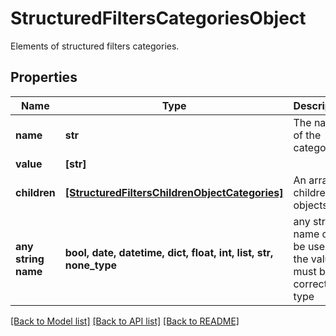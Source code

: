 # StructuredFiltersCategoriesObject

Elements of structured filters categories.

## Properties
Name | Type | Description | Notes
------------ | ------------- | ------------- | -------------
**name** | **str** | The name of the category. | [optional] 
**value** | **[str]** |  | [optional] 
**children** | [**[StructuredFiltersChildrenObjectCategories]**](StructuredFiltersChildrenObjectCategories.md) | An array of children objects. | [optional] 
**any string name** | **bool, date, datetime, dict, float, int, list, str, none_type** | any string name can be used but the value must be the correct type | [optional]

[[Back to Model list]](../README.md#documentation-for-models) [[Back to API list]](../README.md#documentation-for-api-endpoints) [[Back to README]](../README.md)


